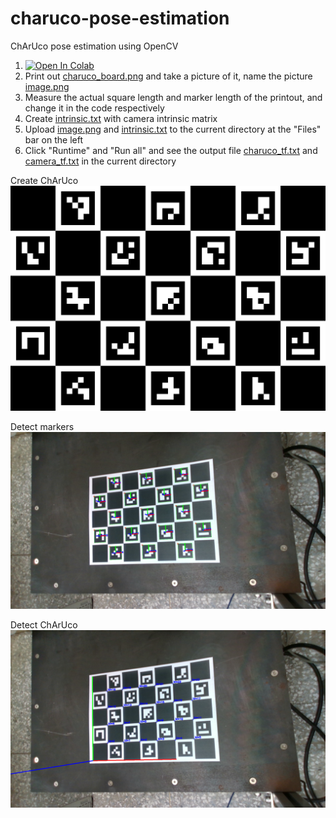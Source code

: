 # charuco-pose-estimation
ChArUco pose estimation using OpenCV

1. [![Open In Colab](https://colab.research.google.com/assets/colab-badge.svg)](https://colab.research.google.com/github/tony2guo/charuco-pose-estimation/blob/master/charuco-pose-estimation.ipynb)
1. Print out [charuco_board.png](charuco_board.png) and take a picture of it, name the picture [image.png](image.png)
1. Measure the actual square length and marker length of the printout, and change it in the code respectively
1. Create [intrinsic.txt](intrinsic.txt) with camera intrinsic matrix
1. Upload [image.png](image.png) and [intrinsic.txt](intrinsic.txt) to the current directory at the "Files" bar on the left
1. Click "Runtime" and "Run all" and see the output file [charuco_tf.txt](charuco_tf.txt) and [camera_tf.txt](camera_tf.txt) in the current directory


Create ChArUco
![charuco_board](charuco_board.png)

Detect markers
![markers](markers.png)

Detect ChArUco
![charuco](charuco.png)
